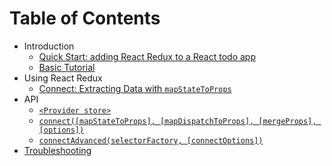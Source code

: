 # Table of Contents

- Introduction
  - [Quick Start: adding React Redux to a React todo app](./introduction/quick-start.md)
  - [Basic Tutorial](./introduction/basic-tutorial.md)
- Using React Redux
  - [Connect: Extracting Data with `mapStateToProps`](./using-react-redux/connect-extracting-data-with-mapStateToProps.md)
- API
  - [`<Provider store>`](./api/Provider.md)
  - [`connect([mapStateToProps], [mapDispatchToProps], [mergeProps], [options])`](./api/connect.md)
  - [`connectAdvanced(selectorFactory, [connectOptions])`](./api/connect-advanced.md)
- [Troubleshooting](troubleshooting.md#troubleshooting)
